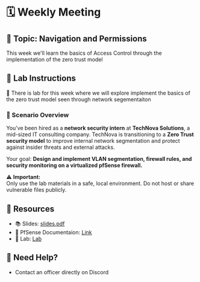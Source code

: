 # 🗓️ Weekly Meeting

## 🧠 Topic: **Navigation and Permissions**
This week we'll learn the basics of Access Control through the implementation of the zero trust model

## 🧪 Lab Instructions

📁 There is lab for this week where we will explore implement the basics of the zero trust model seen through network segementaiton

### 📘 Scenario Overview

You’ve been hired as a **network security intern** at **TechNova Solutions**, a mid-sized IT consulting company. TechNova is transitioning to a **Zero Trust security model** to improve internal network segmentation and protect against insider threats and external attacks.

Your goal: **Design and implement VLAN segmentation, firewall rules, and security monitoring on a virtualized pfSense firewall.**

⚠️ **Important:**  
Only use the lab materials in a safe, local environment. Do not host or share vulnerable files publicly.

## 🔗 Resources

- 📚 Slides: [slides.pdf](./slides.pdf)
- 📝 PfSense Documentaion: [Link](https://docs.netgate.com/pfsense/en/latest/)
- 🧪 Lab: [Lab](./lab-files/instructions.md)

## 🙋 Need Help?

- Contact an officer directly on Discord
